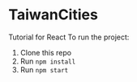 # TaiwanCities
Tutorial for React
To run the project:

1. Clone this repo
2. Run `npm install`
3. Run `npm start`
